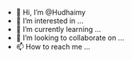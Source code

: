- 👋 Hi, I’m @Hudhaimy
- 👀 I’m interested in ...
- 🌱 I’m currently learning ...
- 💞️ I’m looking to collaborate on ...
- 📫 How to reach me ...

<!---
Hudhaimy/Hudhaimy is a ✨ special ✨ repository because its `README.md` (this file) appears on your GitHub profile.
You can click the Preview link to take a look at your changes.
--->
